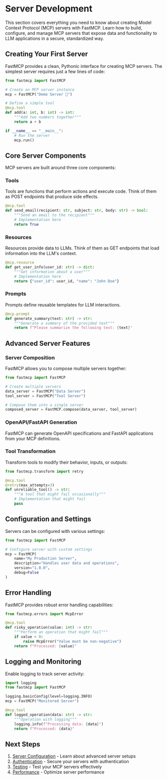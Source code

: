 # Server Development

This section covers everything you need to know about creating Model Context Protocol (MCP) servers with FastMCP. Learn how to build, configure, and manage MCP servers that expose data and functionality to LLM applications in a secure, standardized way.

## Creating Your First Server

FastMCP provides a clean, Pythonic interface for creating MCP servers. The simplest server requires just a few lines of code:

```python
from fastmcp import FastMCP

# Create an MCP server instance
mcp = FastMCP("Demo Server 🚀")

# Define a simple tool
@mcp.tool
def add(a: int, b: int) -> int:
    """Add two numbers together"""
    return a + b

if __name__ == "__main__":
    # Run the server
    mcp.run()
```

## Core Server Components

MCP servers are built around three core components:

### Tools
Tools are functions that perform actions and execute code. Think of them as POST endpoints that produce side effects.

```python
@mcp.tool
def send_email(recipient: str, subject: str, body: str) -> bool:
    """Send an email to the recipient"""
    # Implementation here
    return True
```

### Resources  
Resources provide data to LLMs. Think of them as GET endpoints that load information into the LLM's context.

```python
@mcp.resource
def get_user_info(user_id: str) -> dict:
    """Get information about a user"""
    # Implementation here
    return {"user_id": user_id, "name": "John Doe"}
```

### Prompts
Prompts define reusable templates for LLM interactions.

```python
@mcp.prompt
def generate_summary(text: str) -> str:
    """Generate a summary of the provided text"""
    return f"Please summarize the following text: {text}"
```

## Advanced Server Features

### Server Composition
FastMCP allows you to compose multiple servers together:

```python
from fastmcp import FastMCP

# Create multiple servers
data_server = FastMCP("Data Server")
tool_server = FastMCP("Tool Server")

# Compose them into a single server
composed_server = FastMCP.compose(data_server, tool_server)
```

### OpenAPI/FastAPI Generation
FastMCP can generate OpenAPI specifications and FastAPI applications from your MCP definitions.

### Tool Transformation
Transform tools to modify their behavior, inputs, or outputs:

```python
from fastmcp.transform import retry

@mcp.tool
@retry(max_attempts=3)
def unreliable_tool() -> str:
    """A tool that might fail occasionally"""
    # Implementation that might fail
    pass
```

## Configuration and Settings

Servers can be configured with various settings:

```python
from fastmcp import FastMCP

# Configure server with custom settings
mcp = FastMCP(
    name="My Production Server",
    description="Handles user data and operations",
    version="1.0.0",
    debug=False
)
```

## Error Handling

FastMCP provides robust error handling capabilities:

```python
from fastmcp.errors import McpError

@mcp.tool
def risky_operation(value: int) -> str:
    """Perform an operation that might fail"""
    if value < 0:
        raise McpError("Value must be non-negative")
    return f"Processed: {value}"
```

## Logging and Monitoring

Enable logging to track server activity:

```python
import logging
from fastmcp import FastMCP

logging.basicConfig(level=logging.INFO)
mcp = FastMCP("Monitored Server")

@mcp.tool
def logged_operation(data: str) -> str:
    """Operation with logging"""
    logging.info(f"Processing data: {data}")
    return f"Processed: {data}"
```

## Next Steps

1. [Server Configuration](./configuration.md) - Learn about advanced server setups
2. [Authentication](./authentication.md) - Secure your servers with authentication
3. [Testing](./testing.md) - Test your MCP servers effectively
4. [Performance](./performance.md) - Optimize server performance